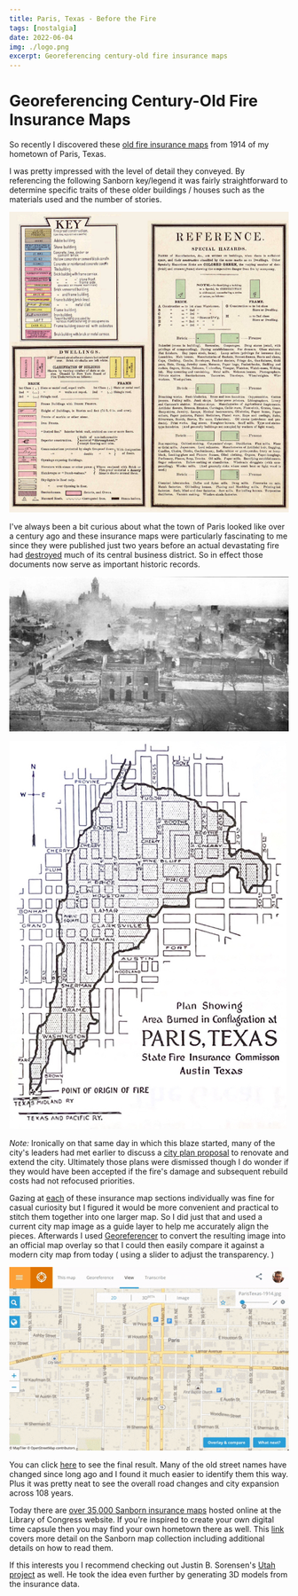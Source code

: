 ```yaml
---
title: Paris, Texas - Before the Fire
tags: [nostalgia]
date: 2022-06-04
img: ./logo.png
excerpt: Georeferencing century-old fire insurance maps
---
```


# Georeferencing Century-Old Fire Insurance Maps

So recently I discovered these <a href="https://www.loc.gov/resource/g4034pm.g4034pm_g086921914/?st=gallery" target="_blank">old fire insurance maps</a> from 1914 of my hometown of Paris, Texas. 

I was pretty impressed with the level of detail they conveyed. By referencing the following Sanborn key/legend it was fairly straightforward to determine specific traits of these older buildings / houses such as the materials used and the number of stories.

<img class="aligncenter" src="./sankey.png" alt="sanborn map legend" />

I've always been a bit curious about what the town of Paris looked like over a century ago and these insurance maps were particularly fascinating to me since they were published just two years before an actual devastating fire had <a href="https://myparistexas.com/1916-paris-fire/" target="_blank">destroyed</a> much of its central business district. So in effect those documents now serve as important historic records.

[<img class="aligncenter" src="./parisfiredamage.png" alt="photo of fire damage" />](https://texashistory.unt.edu/ark:/67531/metapth46818/m1/11/)

<img src="./firemap.png" alt="area of fire damage" />

*Note:* Ironically on that same day in which this blaze started, many of the city's leaders had met earlier to discuss a <a href="/img/cityplan1914.jpg" target="_blank">city plan proposal</a> to renovate and extend the city. Ultimately those plans were dismissed though I do wonder if they would have been accepted if the fire's damage and subsequent rebuild costs had not refocused priorities.

Gazing at <a href="https://www.loc.gov/resource/g4034pm.g4034pm_g086921914/?sp=5" target="_blank">each</a> of these insurance map sections individually was fine for casual curiosity but I figured it would be more convenient and practical to stitch them together into one larger map. So I did just that and used a current city map image as a guide layer to help me accurately align the pieces. Afterwards I used <a href="https://www.georeferencer.com/" target="_blank">Georeferencer</a> to convert the resulting image into an official map overlay so that I could then easily compare it against a modern city map from today ( using a slider to adjust the transparency. ) 

<a href="https://www.georeferencer.com/maps/4df4b519-a3cf-4131-ba92-241d260ce734/view#235563406496" target="_blank"><img class="aligncenter" src="./georef.gif" alt="slider animation" /></a>

You can click <a href="https://www.georeferencer.com/maps/4df4b519-a3cf-4131-ba92-241d260ce734/view#235563406496" target="_blank">here</a> to see the final result. Many of the old street names have changed since long ago and I found it much easier to identify them this way. Plus it was pretty neat to see the overall road changes and city expansion across 108 years.

Today there are <a href="https://www.loc.gov/collections/sanborn-maps/" target="_blank">over 35,000 Sanborn insurance maps</a> hosted online at the Library of Congress website. If you're inspired to create your own digital time capsule then you may find your own hometown there as well. This <a href="https://www.loc.gov/collections/sanborn-maps/about-this-collection/" target="_blank">link</a> covers more detail on the Sanborn map collection including additional details on how to read them.

If this interests you I recommend checking out Justin B. Sorensen's <a href="http://www.dlib.org/dlib/march15/sorensen/03sorensen.html" target="_blank">Utah project</a> as well. He took the idea even further by generating 3D models from the insurance data.